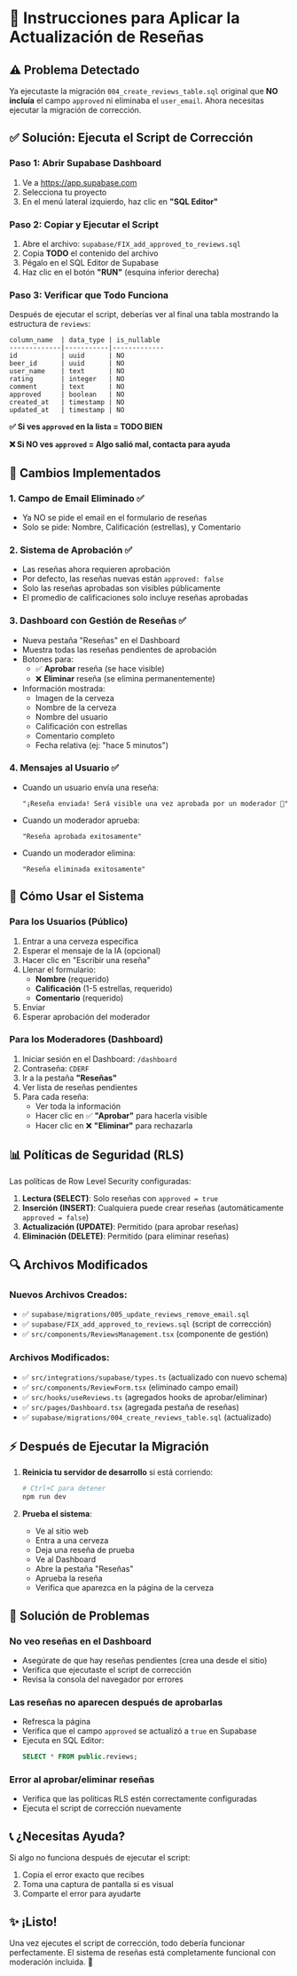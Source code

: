# 🔧 Instrucciones para Aplicar la Actualización de Reseñas

## ⚠️ Problema Detectado

Ya ejecutaste la migración `004_create_reviews_table.sql` original que **NO incluía** el campo `approved` ni eliminaba el `user_email`. Ahora necesitas ejecutar la migración de corrección.

## ✅ Solución: Ejecuta el Script de Corrección

### Paso 1: Abrir Supabase Dashboard

1. Ve a https://app.supabase.com
2. Selecciona tu proyecto
3. En el menú lateral izquierdo, haz clic en **"SQL Editor"**

### Paso 2: Copiar y Ejecutar el Script

1. Abre el archivo: `supabase/FIX_add_approved_to_reviews.sql`
2. Copia **TODO** el contenido del archivo
3. Pégalo en el SQL Editor de Supabase
4. Haz clic en el botón **"RUN"** (esquina inferior derecha)

### Paso 3: Verificar que Todo Funciona

Después de ejecutar el script, deberías ver al final una tabla mostrando la estructura de `reviews`:

```
column_name  | data_type | is_nullable
-------------|-----------|-------------
id           | uuid      | NO
beer_id      | uuid      | NO
user_name    | text      | NO
rating       | integer   | NO
comment      | text      | NO
approved     | boolean   | NO
created_at   | timestamp | NO
updated_at   | timestamp | NO
```

**✅ Si ves `approved` en la lista = TODO BIEN**

**❌ Si NO ves `approved` = Algo salió mal, contacta para ayuda**

## 🎉 Cambios Implementados

### 1. **Campo de Email Eliminado** ✅
- Ya NO se pide el email en el formulario de reseñas
- Solo se pide: Nombre, Calificación (estrellas), y Comentario

### 2. **Sistema de Aprobación** ✅
- Las reseñas ahora requieren aprobación
- Por defecto, las reseñas nuevas están `approved: false`
- Solo las reseñas aprobadas son visibles públicamente
- El promedio de calificaciones solo incluye reseñas aprobadas

### 3. **Dashboard con Gestión de Reseñas** ✅
- Nueva pestaña "Reseñas" en el Dashboard
- Muestra todas las reseñas pendientes de aprobación
- Botones para:
  - ✅ **Aprobar** reseña (se hace visible)
  - ❌ **Eliminar** reseña (se elimina permanentemente)
- Información mostrada:
  - Imagen de la cerveza
  - Nombre de la cerveza
  - Nombre del usuario
  - Calificación con estrellas
  - Comentario completo
  - Fecha relativa (ej: "hace 5 minutos")

### 4. **Mensajes al Usuario** ✅
- Cuando un usuario envía una reseña:
  ```
  "¡Reseña enviada! Será visible una vez aprobada por un moderador 🎉"
  ```
- Cuando un moderador aprueba:
  ```
  "Reseña aprobada exitosamente"
  ```
- Cuando un moderador elimina:
  ```
  "Reseña eliminada exitosamente"
  ```

## 🚀 Cómo Usar el Sistema

### Para los Usuarios (Público)
1. Entrar a una cerveza específica
2. Esperar el mensaje de la IA (opcional)
3. Hacer clic en "Escribir una reseña"
4. Llenar el formulario:
   - **Nombre** (requerido)
   - **Calificación** (1-5 estrellas, requerido)
   - **Comentario** (requerido)
5. Enviar
6. Esperar aprobación del moderador

### Para los Moderadores (Dashboard)
1. Iniciar sesión en el Dashboard: `/dashboard`
2. Contraseña: `CDERF`
3. Ir a la pestaña **"Reseñas"**
4. Ver lista de reseñas pendientes
5. Para cada reseña:
   - Ver toda la información
   - Hacer clic en ✅ **"Aprobar"** para hacerla visible
   - Hacer clic en ❌ **"Eliminar"** para rechazarla

## 📊 Políticas de Seguridad (RLS)

Las políticas de Row Level Security configuradas:

1. **Lectura (SELECT)**: Solo reseñas con `approved = true`
2. **Inserción (INSERT)**: Cualquiera puede crear reseñas (automáticamente `approved = false`)
3. **Actualización (UPDATE)**: Permitido (para aprobar reseñas)
4. **Eliminación (DELETE)**: Permitido (para eliminar reseñas)

## 🔍 Archivos Modificados

### Nuevos Archivos Creados:
- ✅ `supabase/migrations/005_update_reviews_remove_email.sql`
- ✅ `supabase/FIX_add_approved_to_reviews.sql` (script de corrección)
- ✅ `src/components/ReviewsManagement.tsx` (componente de gestión)

### Archivos Modificados:
- ✅ `src/integrations/supabase/types.ts` (actualizado con nuevo schema)
- ✅ `src/components/ReviewForm.tsx` (eliminado campo email)
- ✅ `src/hooks/useReviews.ts` (agregados hooks de aprobar/eliminar)
- ✅ `src/pages/Dashboard.tsx` (agregada pestaña de reseñas)
- ✅ `supabase/migrations/004_create_reviews_table.sql` (actualizado)

## ⚡ Después de Ejecutar la Migración

1. **Reinicia tu servidor de desarrollo** si está corriendo:
   ```bash
   # Ctrl+C para detener
   npm run dev
   ```

2. **Prueba el sistema**:
   - Ve al sitio web
   - Entra a una cerveza
   - Deja una reseña de prueba
   - Ve al Dashboard
   - Abre la pestaña "Reseñas"
   - Aprueba la reseña
   - Verifica que aparezca en la página de la cerveza

## 🐛 Solución de Problemas

### No veo reseñas en el Dashboard
- Asegúrate de que hay reseñas pendientes (crea una desde el sitio)
- Verifica que ejecutaste el script de corrección
- Revisa la consola del navegador por errores

### Las reseñas no aparecen después de aprobarlas
- Refresca la página
- Verifica que el campo `approved` se actualizó a `true` en Supabase
- Ejecuta en SQL Editor:
  ```sql
  SELECT * FROM public.reviews;
  ```

### Error al aprobar/eliminar reseñas
- Verifica que las políticas RLS estén correctamente configuradas
- Ejecuta el script de corrección nuevamente

## 📞 ¿Necesitas Ayuda?

Si algo no funciona después de ejecutar el script:
1. Copia el error exacto que recibes
2. Toma una captura de pantalla si es visual
3. Comparte el error para ayudarte

## ✨ ¡Listo!

Una vez ejecutes el script de corrección, todo debería funcionar perfectamente. El sistema de reseñas está completamente funcional con moderación incluida. 🎉

